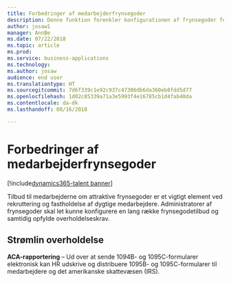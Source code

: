 ```yaml
---
title: Forbedringer af medarbejderfrynsegoder
description: Denne funktion forenkler konfigurationen af frynsegoder for frynsegodeadministratorer.
author: josaw1
manager: AnnBe
ms.date: 07/22/2018
ms.topic: article
ms.prod: 
ms.service: business-applications
ms.technology: 
ms.author: josaw
audience: end user
ms.translationtype: HT
ms.sourcegitcommit: 7d6f339c1e92c937c47306db6da360eb8fdd5d77
ms.openlocfilehash: 1d02c85339a71a3e5993f4e16785cb1d4fab40da
ms.contentlocale: da-dk
ms.lasthandoff: 08/16/2018

---
```


# <a name="employee-benefits-enhancements"></a>Forbedringer af medarbejderfrynsegoder

[!include[dynamics365-talent banner](../includes/dynamics365-talent.md)]

Tilbud til medarbejderne om attraktive frynsegoder er et vigtigt element ved rekruttering og fastholdelse af dygtige medarbejdere. Administratorer af frynsegoder skal let kunne konfigurere en lang række frynsegodetilbud og samtidig opfylde overholdelseskrav. 

## <a name="streamline-compliance"></a>Strømlin overholdelse

**ACA-rapportering** – Ud over at sende 1094B- og 1095C-formularer elektronisk kan HR udskrive og distribuere 1095B- og 1095C-formularer til medarbejdere og det amerikanske skattevæsen (IRS).

<!--
### Who uses this feature
This feature is intended for benefits administrators.
## Status
### Development status
In development
-->

